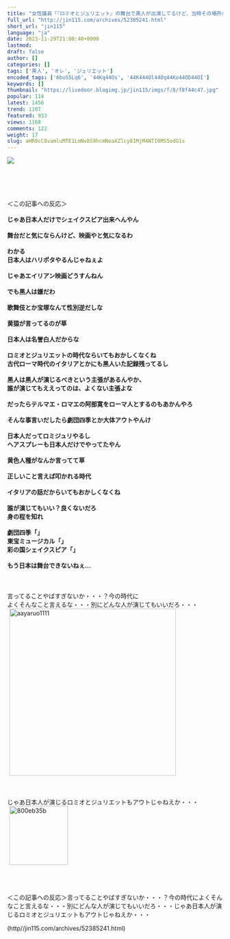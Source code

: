 ```yaml
---
title: "女性議員「『ロミオとジュリエット』の舞台で黒人が出演してるけど、当時その場所に黒人いたの？ｗ」→非難殺到 "
full_url: "http://jin115.com/archives/52385241.html"
short_url: "jin115"
language: "ja"
date: 2023-11-29T21:00:40+0900
lastmod: 
draft: false
author: []
categories: []
tags: ['黒人', 'オレ', 'ジュリエット']
encoded_tags: ['6buS5Lq6', '44Kq44Os', '44K444Ol44Oq44Ko44OD44OI']
keywords: []
thumbnail: "https://livedoor.blogimg.jp/jin115/imgs/f/8/f8f44c47.jpg"
popular: 114
latest: 1456
trend: 1107
featured: 933
views: 1168
comments: 122
weight: 17
slug: aHR0cC8vamluMTE1LmNvbS9hcmNoaXZlcy81MjM4NTI0MS5odG1s
---
```


![](https://livedoor.blogimg.jp/jin115/imgs/f/8/f8f44c47.jpg)

<div><a name='more'></a> <br> <br> <br> <br> ＜この記事への反応＞<br> <br> <b>じゃあ日本人だけでシェイクスピア出来へんやん</b><br> <br> <b>舞台だと気にならんけど、映画やと気になるわ</b><br> <br> <b>わかる<br> 日本人はハリポタやるんじゃねぇよ</b><br> <br> <b>じゃあエイリアン映画どうすんねん</b><br> <br> <b>でも黒人は嫌だわ</b><br> <br> <b>歌舞伎とか宝塚なんて性別逆だしな</b><br> <br> <b>黄猿が言ってるのが草</b><br> <br> <b>日本人は名誉白人だからな</b><br> <br> <b>ロミオとジュリエットの時代ならいてもおかしくなくね<br> 古代ローマ時代のイタリアとかにも黒人いた記録残ってるし</b><br> <br> <b>黒人は黒人が演じるべきという主張があるんやか、<br> 誰が演じてもええってのは、よくない主張よな</b><br> <br> <b>だったらテルマエ・ロマエの阿部寛をローマ人とするのもあかんやろ</b><br> <br> <b>そんな事言いだしたら劇団四季とか大体アウトやんけ</b><br> <br> <b>日本人だってロミジュリやるし<br> ヘアスプレーも日本人だけでやってたやん</b><br> <br> <b>黄色人種がなんか言ってて草</b><br> <br> <b>正しいこと言えば叩かれる時代</b><br> <br> <b>イタリアの話だからいてもおかしくなくね</b><br> <br> <b>誰が演じてもいい？良くないだろ<br> 身の程を知れ</b><br> <br> <b>劇団四季「」<br> 東宝ミュージカル「」<br> 彩の国シェイクスピア「」</b><br> <br> <b>もう日本は舞台できないねぇ…</b><br> <br> <br> <br> 言ってることやばすぎないか・・・？今の時代に<br> よくそんなこと言えるな・・・別にどんな人が演じてもいいだろ・・・<br> <img src='https//livedoor.blogimg.jp/jin115/imgs/e/b/ebc56dc0.gif' alt='aayaruo1111' width='389' border='0' hspace='5' class='pict'><br> <br> <br> <br> じゃあ日本人が演じるロミオとジュリエットもアウトじゃねえか・・・<br> <img src='https//livedoor.blogimg.jp/jin115/imgs/f/f/ffd104fd.gif' alt='800eb35b' width='137' border='0' hspace='5' class='pict'><br> <br> <br> <br> <p>＜この記事への反応＞言ってることやばすぎないか・・・？今の時代によくそんなこと言えるな・・・別にどんな人が演じてもいいだろ・・・じゃあ日本人が演じるロミオとジュリエットもアウトじゃねえか・・・</p></div>

(http//jin115.com/archives/52385241.html)
